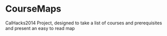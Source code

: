 CourseMaps
==========

CalHacks2014 Project, designed to take a list of courses and prerequisites and present an easy to read map 
